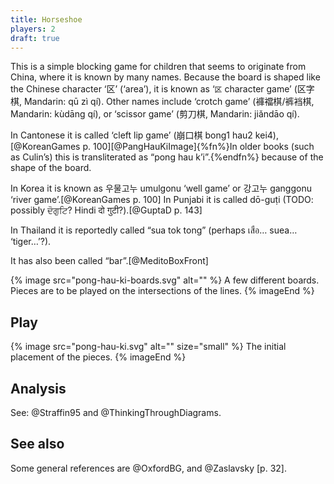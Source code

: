 ```yaml
---
title: Horseshoe
players: 2
draft: true
---
```


This is a simple blocking game for children that seems to originate from China, where it is
known by many names. Because the board is shaped like the Chinese character
‘<span lang="zh">区</span>’ (‘area’), it is known as ‘<code>区</code> character
game’ (<span lang="zh">区字棋</span>, Mandarin: <span lang="zh-Latn">qū zì
qí</span>). Other names include ‘crotch game’ (<span lang="zh-Hant">褲襠棋</span>/<span lang="zh-Hans">裤裆棋</span>,
Mandarin: <span lang="zh-Latn">kùdāng qí</span>), or ‘scissor game’ (<span lang="zh">剪刀棋</span>,
Mandarin: <span lang="zh-Latn">jiǎndāo qí</span>). 

In Cantonese it is called ‘cleft lip game’ (<span lang="yue">崩口棋</span> <span
lang="yue-Latn">bong1 hau2 kei4</span>),[@KoreanGames p.
100][@PangHauKiImage]{%fn%}In older books (such as Culin’s) this is
transliterated as “pong hau k’i”.{%endfn%} because of the shape of the board.

In Korea it is known as <span lang="ko">우물고누</span> <span
lang="ko-Latn">umulgonu</span> ‘well game’ or <span lang="ko">강고누</span>
<span lang="ko-Latn">ganggonu</span> ‘river game’.[@KoreanGames p. 100] In
Punjabi it is called <span lang="pa-Latn">dō-guṭi</span> (TODO: possibly
<span lang="pa">ਦੋਗੁਟਿ</span>? Hindi <span language="hi">दो गुटी</span>?).[@GuptaD p. 143]

In Thailand it is reportedly called “sua tok tong” (perhaps <span
lang="th">เสือ…</span> <span lang="th-Latn">suea…</span> ‘tiger…’?).

It has also been called “bar”.[@MeditoBoxFront]

{% image src="pong-hau-ki-boards.svg" alt="" %}
A few different boards. Pieces are to be played on the intersections of the lines.
{% imageEnd %}


## Play

{% image src="pong-hau-ki.svg" alt="" size="small" %}
The initial placement of the pieces.
{% imageEnd %}

## Analysis

See: @Straffin95 and @ThinkingThroughDiagrams.

## See also

Some general references are @OxfordBG, and @Zaslavsky [p. 32].

